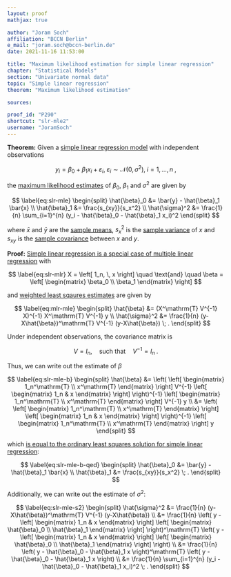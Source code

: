 ```yaml
---
layout: proof
mathjax: true

author: "Joram Soch"
affiliation: "BCCN Berlin"
e_mail: "joram.soch@bccn-berlin.de"
date: 2021-11-16 11:53:00

title: "Maximum likelihood estimation for simple linear regression"
chapter: "Statistical Models"
section: "Univariate normal data"
topic: "Simple linear regression"
theorem: "Maximum likelihood estimation"

sources:

proof_id: "P290"
shortcut: "slr-mle2"
username: "JoramSoch"
---
```



**Theorem:** Given a [simple linear regression model](/D/mlr) with independent observations

$$ \label{eq:slr}
y_i = \beta_0 + \beta_1 x_i + \varepsilon_i, \; \varepsilon_i \sim \mathcal{N}(0, \sigma^2), \; i = 1,\ldots,n \; ,
$$

the [maximum likelihood estimates](/D/mle) of $\beta_0$, $\beta_1$ and $\sigma^2$ are given by

$$ \label{eq:slr-mle}
\begin{split}
\hat{\beta}_0 &= \bar{y} - \hat{\beta}_1 \bar{x} \\
\hat{\beta}_1 &= \frac{s_{xy}}{s_x^2} \\
\hat{\sigma}^2 &= \frac{1}{n} \sum_{i=1}^{n} (y_i - \hat{\beta}_0 - \hat{\beta}_1 x_i)^2
\end{split}
$$

where $\bar{x}$ and $\bar{y}$ are the [sample means](/D/mean-samp), $s_x^2$ is the [sample variance](/D/var-samp) of $x$ and $s_{xy}$ is the [sample covariance](/D/cov-samp) between $x$ and $y$.


**Proof:** [Simple linear regression is a special case of multiple linear regression](/P/slr-mlr) with

$$ \label{eq:slr-mlr}
X = \left[ 1_n, \, x \right] \quad \text{and} \quad \beta = \left[ \begin{matrix} \beta_0 \\ \beta_1 \end{matrix} \right]
$$

and [weighted least sqaures estimates](/P/mlr-mle) are given by

$$ \label{eq:mlr-mle}
\begin{split}
\hat{\beta} &= (X^\mathrm{T} V^{-1} X)^{-1} X^\mathrm{T} V^{-1} y \\
\hat{\sigma}^2 &= \frac{1}{n} (y-X\hat{\beta})^\mathrm{T} V^{-1} (y-X\hat{\beta}) \; .
\end{split}
$$

Under independent observations, the covariance matrix is

$$ \label{eq:mlr-ind}
V = I_n, \quad \text{such that} \quad V^{-1} = I_n \; .
$$

Thus, we can write out the estimate of $\beta$

$$ \label{eq:slr-mle-b}
\begin{split}
\hat{\beta} &= \left( \left[ \begin{matrix} 1_n^\mathrm{T} \\ x^\mathrm{T} \end{matrix} \right] V^{-1} \left[ \begin{matrix} 1_n & x \end{matrix} \right] \right)^{-1} \left[ \begin{matrix} 1_n^\mathrm{T} \\ x^\mathrm{T} \end{matrix} \right] V^{-1} y \\
&= \left( \left[ \begin{matrix} 1_n^\mathrm{T} \\ x^\mathrm{T} \end{matrix} \right] \left[ \begin{matrix} 1_n & x \end{matrix} \right] \right)^{-1} \left[ \begin{matrix} 1_n^\mathrm{T} \\ x^\mathrm{T} \end{matrix} \right] y
\end{split}
$$

which [is equal to the ordinary least squares solution for simple linear regression](/P/slr-ols2):

$$ \label{eq:slr-mle-b-qed}
\begin{split}
\hat{\beta}_0 &= \bar{y} - \hat{\beta}_1 \bar{x} \\
\hat{\beta}_1 &= \frac{s_{xy}}{s_x^2} \; .
\end{split}
$$

Additionally, we can write out the estimate of $\sigma^2$:

$$ \label{eq:slr-mle-s2}
\begin{split}
\hat{\sigma}^2 &= \frac{1}{n} (y-X\hat{\beta})^\mathrm{T} V^{-1} (y-X\hat{\beta}) \\
&= \frac{1}{n} \left( y - \left[ \begin{matrix} 1_n & x \end{matrix} \right] \left[ \begin{matrix} \hat{\beta}_0 \\ \hat{\beta}_1 \end{matrix} \right] \right)^\mathrm{T} \left( y - \left[ \begin{matrix} 1_n & x \end{matrix} \right] \left[ \begin{matrix} \hat{\beta}_0 \\ \hat{\beta}_1 \end{matrix} \right] \right) \\
&= \frac{1}{n} \left( y - \hat{\beta}_0 - \hat{\beta}_1 x \right)^\mathrm{T} \left( y - \hat{\beta}_0 - \hat{\beta}_1 x \right) \\
&= \frac{1}{n} \sum_{i=1}^{n} (y_i - \hat{\beta}_0 - \hat{\beta}_1 x_i)^2 \; .
\end{split}
$$